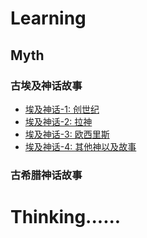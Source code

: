 # Learning
## Myth

### 古埃及神话故事
   * [埃及神话-1: 创世纪](blog/learning_blog/myth/Egypt_Gods_1-genesis.md)
   * [埃及神话-2: 拉神](blog/learning_blog/myth/Egypt_Gods_2-ra.md)
   * [埃及神话-3: 欧西里斯](blog/learning_blog/myth/Egypt_Gods_3-osiris.md)
   * [埃及神话-4: 其他神以及故事](blog/learning_blog/myth/Egypt_Gods_4-othergods.md)

### 古希腊神话故事

# Thinking......



